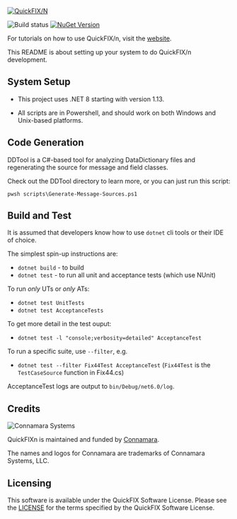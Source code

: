 [![QuickFIX/N][1]](http://quickfixn.org)

![Build status](https://github.com/connamara/quickfixn/actions/workflows/dotnet.yml/badge.svg)
[![NuGet Version](https://img.shields.io/nuget/v/QuickFIXn.Core)](https://www.nuget.org/packages/QuickFIXn.Core/)

For tutorials on how to use QuickFIX/n, visit the [website](http://quickfixn.org/tutorial/creating-an-application.html).

This README is about setting up your system to do QuickFIX/n
development.

System Setup
------------

* This project uses .NET 8 starting with version 1.13.

* All scripts are in Powershell, and should work on both Windows and Unix-based platforms.


Code Generation
---------------
DDTool is a C#-based tool for analyzing DataDictionary files and
regenerating the source for message and field classes.

Check out the DDTool directory to learn more, or you can just run this script:

```
pwsh scripts\Generate-Message-Sources.ps1
```


Build and Test
--------------
It is assumed that developers know how to use `dotnet` cli tools
or their IDE of choice.

The simplest spin-up instructions are:
* `dotnet build` - to build
* `dotnet test` - to run all unit and acceptance tests (which use NUnit)

To run *only* UTs or *only* ATs:
* `dotnet test UnitTests`
* `dotnet test AcceptanceTests`

To get more detail in the test ouput:
* `dotnet test -l "console;verbosity=detailed" AcceptanceTest`

To run a specific suite, use ``--filter``, e.g.
* `dotnet test --filter Fix44Test AcceptanceTest`
(`Fix44Test` is the `TestCaseSource` function in Fix44.cs)

AcceptanceTest logs are output to `bin/Debug/net6.0/log`.


Credits
-------

![Connamara Systems](http://quickfixn.org/web/public/images/Connamara-Logo.png)

QuickFIXn is maintained and funded by [Connamara](http://connamara.com).

The names and logos for Connamara are trademarks of Connamara Systems, LLC.

Licensing
---------

This software is available under the QuickFIX Software License. Please see the [LICENSE](LICENSE) for the terms specified by the QuickFIX Software License.

[1]: http://quickfixn.org/web/public/images/qfn-logo/QuickFIX-n_logo-small.png
